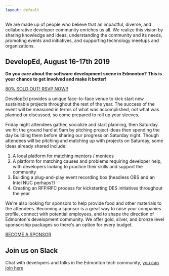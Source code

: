 ```yaml
---
layout: default
---
```


We are made up of people who believe that an impactful, diverse, and collaborative developer community enriches us all. We realize this vision by sharing knowledge and ideas, understanding the community and its needs, promoting events and initiatives, and supporting technology meetups and organizations.

## DevelopEd, August 16-17th 2019

**Do you care about the software development scene in Edmonton? This is your chance to get involved and make it better!**

[80% SOLD OUT! RSVP NOW!!](https://www.eventbrite.com/e/developed-tickets-63570025658?ref=estw)

DevelopEd provides a unique face-to-face venue to kick start new sustainable projects throughout the rest of the year. The success of the event will be measured in terms of what was accomplished, not what was planned or discussed, so come prepared to roll up your sleeves.

Friday night attendees gather, socialize and start planning, then Saturday we hit the ground hard at 9am by pitching project ideas then spending the day building them before sharing our progress on Saturday night. Though attendees will be pitching and matching up with projects on Saturday, some ideas already shared include:

1. A local platform for matching mentors / mentees
2. A platform for matching causes and problems requiring developer help, with developers looking to practice their skills and support the community
3. Building a plug-and-play event recording box (headless OBS and an Intel NUC perhaps?)
4. Creating an RFP/RFC process for kickstarting DES initiatives throughout the year

We're also looking for sponsors to help provide food and other materials to the attendees. Becoming a sponsor is a great way to raise your companies profile, connect with potential employees, and to shape the direction of Edmonton's development community. We offer gold, silver, and bronze level sponsorship packages so there's an option for every budget.

[BECOME A SPONSOR](https://docs.google.com/presentation/d/e/2PACX-1vShZqMi3yoW1YChIYJHjck4H09HNiWG5FLS_QEOe3W_Ras_jQ-tZT7ddgnar4dMyr7gmM7GoBkIZQkb/pub?start=false&loop=false&delayms=3000)

## Join us on Slack

Chat with developers and folks in the Edmonton tech community, [you can join here](https://devedmonton-invite.herokuapp.com/)
